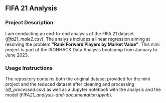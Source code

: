 ## FIFA 21 Analysis

### Project Description
I am conducting an end-to-end analysis of the FIFA 21 dataset (*fifa21_male2.csv*). The analysis includes a linear regression aiming at resolving the problem **"Rank Forward Players by Market Value"**.
This mini project is part of the IRONHACK Data Analysis bootcamp from January to June 2023.

### Usage Instructions
The repository contains both the original dataset provided for the mini project and the reduced dataset after cleaning and processing (*df_processed.csv*) as well as a Jupyter notebook with the analysis and the model (*FIFA21_analysis-and-documentation.ipynb*). 



